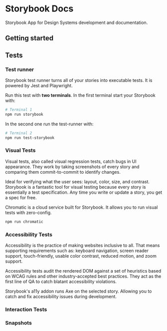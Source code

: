 # Storybook Docs

Storybook App for Design Systems development and documentation.

## Getting started

## Tests

### Test runner

Storybook test runner turns all of your stories into executable tests. It is powered by Jest and Playwright.

Run this test with **two terminals**. In the first terminal start your Storybook with:

```sh
# Terminal 1
npm run storybook
```

In the second one run the test-runner with:

```sh
# Terminal 2
npm run test-storybook
```

### Visual Tests

Visual tests, also called visual regression tests, catch bugs in UI appearance. They work by taking screenshots of every story and comparing them commit-to-commit to identify changes.

Ideal for verifying what the user sees: layout, color, size, and contrast. Storybook is a fantastic tool for visual testing because every story is essentially a test specification. Any time you write or update a story, you get a spec for free.

Chromatic is a cloud service built for Storybook. It allows you to run visual tests with zero-config.

```sh
npm run chromatic
```

### Accessibility Tests

Accessibility is the practice of making websites inclusive to all. That means supporting requirements such as: keyboard navigation, screen reader support, touch-friendly, usable color contrast, reduced motion, and zoom support.

Accessibility tests audit the rendered DOM against a set of heuristics based on WCAG rules and other industry-accepted best practices. They act as the first line of QA to catch blatant accessibility violations.

Storybook's a11y addon runs Axe on the selected story. Allowing you to catch and fix accessibility issues during development.

### Interaction Tests

### Snapshots
